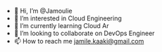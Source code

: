 - 👋 Hi, I’m @Jamoulie
- 👀 I’m interested in Cloud Engineering
- 🌱 I’m currently learning Cloud Ar
- 💞️ I’m looking to collaborate on DevOps Engineer
- 📫 How to reach me jamile.kaaki@gmail.com

<!---
Jamoulie/Jamoulie is a ✨ special ✨ repository because its `README.md` (this file) appears on your GitHub profile.
You can click the Preview link to take a look at your changes.
--->

